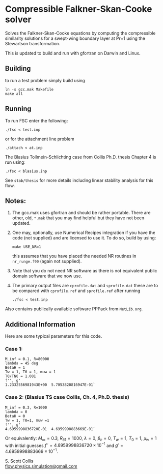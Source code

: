 # Compressible Falkner-Skan-Cooke solver

Solves the Falkner-Skan-Cooke equations by computing the compressible similarity solutions for a swept-wing  boundary layer at Pr=1 using the Stewartson transformation.

This is updated to build and run with gfortran on Darwin and Linux. 

## Building

to run a test problem simply build using

    ln -s gcc.mak Makefile
    make all

## Running

To run FSC enter the following:

    ./fsc < test.inp

or for the attachment line problem

    ./attach < at.inp

The Blasius Tollmein-Schlichting case from Collis Ph.D. thesis
Chapter 4 is run using:

    ./fsc < blasius.inp

See `stab/thesis` for more details including linear stability analysis for this flow. 

## Notes:

1. The gcc.mak uses gfortran and should be rather
   portable.  There are other, old, `*.mak` that you
   may find helpful but they have not been updated.
2. One may, optionally, use Numerical Recipes integration
   if you have the code (not supplied) and are 
   licensed to use it. To do so, build by using:

   `make USE_NR=1`

   this assumes that you have placed the needed NR
   routines in `nr_runge.f90` (again not supplied).
3. Note that you do not need NR software as there
   is not equivalent public domain software that
   we now use.
4. The primary output files are `cprofile.dat` and
   `sprofile.dat` these are to be compared with 
   `cprofile.ref` and `sprofile.ref` after running
   
   `./fsc < test.inp`

Also contains publically available software PPPack
from `NetLib.org`.

## Additional Information

Here are some typical parameters for this code.

### Case 1:
    M_inf = 0.1, R=80000
    lambda = 45 deg
    BetaH = 1
    Tw = 1, T0 = 1, muw = 1
    T0/TN0 = 1.001
    f'', g'
    1.2332556981943E+00  5.7053820816947E-01`

### Case 2: (Blasius TS case Collis, Ch. 4, Ph.D. thesis)
    M_inf = 0.3, R=1000
    lambda = 0
    BetaH = 0
    Tw = 1, T0=1, muw =1
    f'', g'
    4.6959998836720E-01  4.6959998883669E-01`

Or equivalently:  $M_\infty = 0.3$, $R_\delta{_1} = 1000$, $\lambda = 0$, $\beta_h = 0$, $T_w = 1$, $T_0 = 1$, $\mu_w = 1$
with initial guesses $f'' = 4.6959998836720\times10^{-1}$ and $g' = 4.6959998883669\times10^{-1}$.

S. Scott Collis\
flow.physics.simulation@gmail.com
